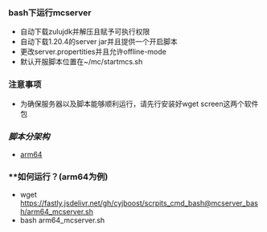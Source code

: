 ### **bash下运行mcserver**
* 自动下载zulujdk并解压且赋予可执行权限
* 自动下载1.20.4的server jar并且提供一个开启脚本
* 更改server.propertities并且允许offline-mode
* 默认开服脚本位置在~/mc/startmcs.sh
### **注意事项**
* 为确保服务器以及脚本能够顺利运行，请先行安装好wget screen这两个软件包
### *脚本分架构*
* [arm64](https://fastly.jsdelivr.net/gh/cyjboost/scrpits_cmd_bash@mcserver_bash/arm64_mcserver.sh)

### **如何运行？(arm64为例)
* wget https://fastly.jsdelivr.net/gh/cyjboost/scrpits_cmd_bash@mcserver_bash/arm64_mcserver.sh
* bash arm64_mcserver.sh
